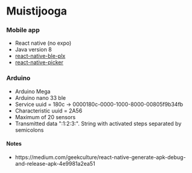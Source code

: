 # Muistijooga
<h3>Mobile app</h3>
<ul>
  <li>React native (no expo)</li>
  <li>Java version 8</li>
  <li><a href="https://dotintent.github.io/react-native-ble-plx/#introduction" target="_blank">react-native-ble-plx</a></li>
  <li><a href="https://github.com/react-native-picker/picker" target="_blank">react-native-picker</a></li>
</ul>

<h3>Arduino</h3>
<ul>
  <li>Arduino Mega</li>
  <li>Arduino nano 33 ble</li>
  <li>Service uuid = 180c -> 0000180c-0000-1000-8000-00805f9b34fb</li>
  <li>Characteristic uuid = 2A56</li>
  <li>Maximum of 20 sensors</li>
  <li>Transmitted data ":1:2:3:". String with activated steps separated by semicolons</li>
</ul>

<h4>Notes</h4>
<ul>
  <li>https://medium.com/geekculture/react-native-generate-apk-debug-and-release-apk-4e9981a2ea51</li>
</ul>

